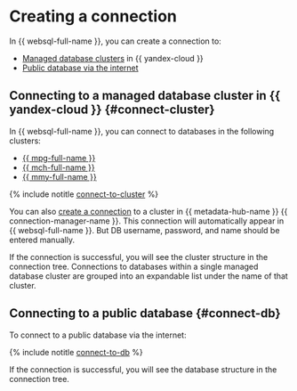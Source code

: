 # Creating a connection

In {{ websql-full-name }}, you can create a connection to:

* [Managed database clusters](#connect-cluster) in {{ yandex-cloud }}
* [Public database via the internet](#connect-db)

## Connecting to a managed database cluster in {{ yandex-cloud }} {#connect-cluster}

In {{ websql-full-name }}, you can connect to databases in the following clusters:

* [{{ mpg-full-name }}](../../managed-postgresql/operations/cluster-list.md)​
* [{{ mch-full-name }}](../../managed-clickhouse/operations/cluster-list.md)​
* [{{ mmy-full-name }}](../../managed-mysql/operations/cluster-list.md)

{% include notitle [connect-to-cluster](../../_includes/websql/connect-to-cluster.md) %}

You can also [create a connection](../../metadata-hub/operations/create-connection.md) to a cluster in {{ metadata-hub-name }} {{ connection-manager-name }}. This connection will automatically appear in {{ websql-full-name }}. But DB username, password, and name should be entered manually.

If the connection is successful, you will see the cluster structure in the connection tree. Connections to databases within a single managed database cluster are grouped into an expandable list under the name of that cluster.

## Connecting to a public database {#connect-db}

To connect to a public database via the internet:

{% include notitle [connect-to-db](../../_includes/websql/connect-to-db.md) %}

If the connection is successful, you will see the database structure in the connection tree.
